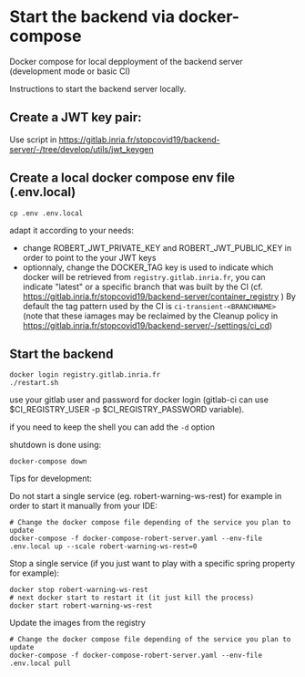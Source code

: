 # Start the backend via docker-compose

Docker compose for local depployment of the backend server (development mode or basic CI)

Instructions to start the backend server locally.

## Create a JWT key pair:

Use script in https://gitlab.inria.fr/stopcovid19/backend-server/-/tree/develop/utils/jwt_keygen

## Create a local docker compose env file (.env.local)

```
cp .env .env.local
```

adapt it according to your needs:
- change ROBERT_JWT_PRIVATE_KEY and ROBERT_JWT_PUBLIC_KEY in order to point to the your JWT keys
- optionnaly, change the DOCKER_TAG key is used to indicate which docker will be retrieved from `registry.gitlab.inria.fr`, you can indicate "latest" or 
a specific branch that was built by the CI (cf. https://gitlab.inria.fr/stopcovid19/backend-server/container_registry )
By default the tag pattern used by the CI is `ci-transient-<BRANCHNAME>`
 (note that these iamages may be reclaimed by the Cleanup policy in https://gitlab.inria.fr/stopcovid19/backend-server/-/settings/ci_cd)
 
 
## Start the backend

```
docker login registry.gitlab.inria.fr
./restart.sh
```

use your gitlab user and password for docker login (gitlab-ci can use  $CI_REGISTRY_USER -p $CI_REGISTRY_PASSWORD variable). 

if you need to keep the shell you can add the `-d` option 


shutdown is done using:

```
docker-compose down
```


Tips for development:

Do not start a single service (eg. robert-warning-ws-rest) for example in order to start it manually from your IDE:

```
# Change the docker compose file depending of the service you plan to update
docker-compose -f docker-compose-robert-server.yaml --env-file .env.local up --scale robert-warning-ws-rest=0
```

Stop a single service (if you just want to play with a specific spring property for example):

```
docker stop robert-warning-ws-rest
# next docker start to restart it (it just kill the process)
docker start robert-warning-ws-rest

```

Update the images from the registry

```
# Change the docker compose file depending of the service you plan to update
docker-compose -f docker-compose-robert-server.yaml --env-file .env.local pull
```
